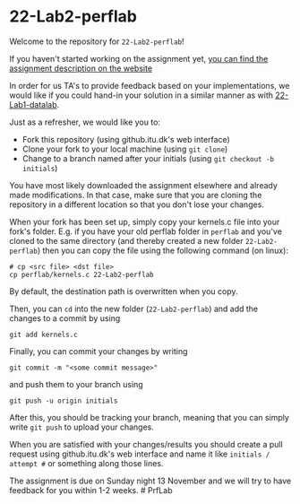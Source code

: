 # 22-Lab2-perflab

Welcome to the repository for `22-Lab2-perflab`!

If you haven't started working on the assignment yet, [you can find the assignment description on the website](https://github.itu.dk/pages/OSC/22-Website/labs/perflab.pdf)

In order for us TA's to provide feedback based on your implementations, we would like if you could hand-in your solution in a similar manner as with [22-Lab1-datalab](https://github.itu.dk/OSC/22-Lab1-datalab).

Just as a refresher, we would like you to:

- Fork this repository (using github.itu.dk's web interface)
- Clone your fork to your local machine (using `git clone`)
- Change to a branch named after your initials (using `git checkout -b initials`)

You have most likely downloaded the assignment elsewhere and already made modifications. In that case, make sure that you are cloning the repository in a different location so that you don't lose your changes.

When your fork has been set up, simply copy your kernels.c file into your fork's folder.
E.g. if you have your old perflab folder in `perflab` and you've cloned to the same directory (and thereby created a new folder `22-Lab2-perflab`) then you can copy the file using the following command (on 
linux):

```
# cp <src file> <dst file>
cp perflab/kernels.c 22-Lab2-perflab
```

By default, the destination path is overwritten when you copy.

Then, you can `cd` into the new folder (`22-Lab2-perflab`) and add the changes to a commit by using 

```
git add kernels.c
```

Finally, you can commit your changes by writing 

```
git commit -m "<some commit message>"
```

and push them to your branch using 

```
git push -u origin initials
``` 

After this, you should be tracking your branch, meaning that you can simply write `git push` to upload your changes.

When you are satisfied with your changes/results you should create a pull request using github.itu.dk's web interface and name it like `initials / attempt #` or something along those lines.

The assignment is due on Sunday night 13 November and we will try to have feedback for you within 1-2 weeks.
#   P r f L a b  
 